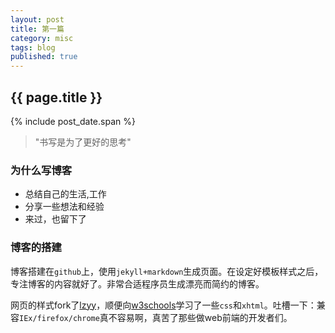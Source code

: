 ```yaml
---
layout: post
title: 第一篇
category: misc
tags: blog
published: true
---
```


## {{ page.title }}
{% include post_date.span %}

> "书写是为了更好的思考"

### 为什么写博客
* 总结自己的生活,工作
* 分享一些想法和经验
* 来过，也留下了

### 博客的搭建
博客搭建在`github`上，使用`jekyll+markdown`生成页面。在设定好模板样式之后，专注博客的内容就好了。非常合适程序员生成漂亮而简约的博客。

网页的样式fork了[lzyy][]，顺便向[w3schools][]学习了一些`css`和`xhtml`。吐槽一下：兼容`IEx/firefox/chrome`真不容易啊，真苦了那些做web前端的开发者们。

[lzyy]: http://blog.leezhong.com  "无网不剩"
[w3schools]: http://www.w3schools.com "w3schools"
